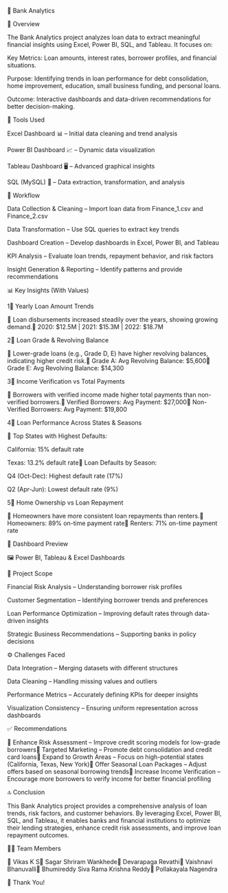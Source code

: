 🚀 Bank Analytics

📌 Overview

The Bank Analytics project analyzes loan data to extract meaningful financial insights using Excel, Power BI, SQL, and Tableau. It focuses on:

Key Metrics: Loan amounts, interest rates, borrower profiles, and financial situations.

Purpose: Identifying trends in loan performance for debt consolidation, home improvement, education, small business funding, and personal loans.

Outcome: Interactive dashboards and data-driven recommendations for better decision-making.

🔧 Tools Used

Excel Dashboard 📊 – Initial data cleaning and trend analysis

Power BI Dashboard 📈 – Dynamic data visualization

Tableau Dashboard 🖥️ – Advanced graphical insights

SQL (MySQL) 💾 – Data extraction, transformation, and analysis

🔄 Workflow

Data Collection & Cleaning – Import loan data from Finance_1.csv and Finance_2.csv

Data Transformation – Use SQL queries to extract key trends

Dashboard Creation – Develop dashboards in Excel, Power BI, and Tableau

KPI Analysis – Evaluate loan trends, repayment behavior, and risk factors

Insight Generation & Reporting – Identify patterns and provide recommendations

📊 Key Insights (With Values)

1⃣ Yearly Loan Amount Trends

🔹 Loan disbursements increased steadily over the years, showing growing demand.🔹 2020: $12.5M | 2021: $15.3M | 2022: $18.7M

2⃣ Loan Grade & Revolving Balance

🔹 Lower-grade loans (e.g., Grade D, E) have higher revolving balances, indicating higher credit risk.🔹 Grade A: Avg Revolving Balance: $5,600🔹 Grade E: Avg Revolving Balance: $14,300

3⃣ Income Verification vs Total Payments

🔹 Borrowers with verified income made higher total payments than non-verified borrowers.🔹 Verified Borrowers: Avg Payment: $27,000🔹 Non-Verified Borrowers: Avg Payment: $19,800

4⃣ Loan Performance Across States & Seasons

🔹 Top States with Highest Defaults:

California: 15% default rate

Texas: 13.2% default rate🔹 Loan Defaults by Season:

Q4 (Oct-Dec): Highest default rate (17%)

Q2 (Apr-Jun): Lowest default rate (9%)

5⃣ Home Ownership vs Loan Repayment

🔹 Homeowners have more consistent loan repayments than renters.🔹 Homeowners: 89% on-time payment rate🔹 Renters: 71% on-time payment rate

📌 Dashboard Preview

🖼️ Power BI, Tableau & Excel Dashboards



🎯 Project Scope

Financial Risk Analysis – Understanding borrower risk profiles

Customer Segmentation – Identifying borrower trends and preferences

Loan Performance Optimization – Improving default rates through data-driven insights

Strategic Business Recommendations – Supporting banks in policy decisions

⚙️ Challenges Faced

Data Integration – Merging datasets with different structures

Data Cleaning – Handling missing values and outliers

Performance Metrics – Accurately defining KPIs for deeper insights

Visualization Consistency – Ensuring uniform representation across dashboards

✅ Recommendations

📌 Enhance Risk Assessment – Improve credit scoring models for low-grade borrowers📌 Targeted Marketing – Promote debt consolidation and credit card loans📌 Expand to Growth Areas – Focus on high-potential states (California, Texas, New York)📌 Offer Seasonal Loan Packages – Adjust offers based on seasonal borrowing trends📌 Increase Income Verification – Encourage more borrowers to verify income for better financial profiling

🔝 Conclusion

This Bank Analytics project provides a comprehensive analysis of loan trends, risk factors, and customer behaviors. By leveraging Excel, Power BI, SQL, and Tableau, it enables banks and financial institutions to optimize their lending strategies, enhance credit risk assessments, and improve loan repayment outcomes.

👨‍💼 Team Members

👤 Vikas K S👤 Sagar Shriram Wankhede👤 Devarapaga Revathi👤 Vaishnavi Bhanuvalli👤 Bhumireddy Siva Rama Krishna Reddy👤 Pollakayala Nagendra

🙌 Thank You!
